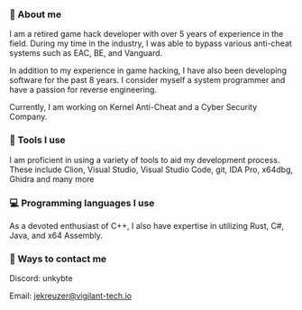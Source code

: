 ### :bust_in_silhouette: About me
I am a retired game hack developer with over 5 years of experience in the field. During my time in the industry, I was able to bypass various anti-cheat systems such as EAC, BE, and Vanguard.

In addition to my experience in game hacking, I have also been developing software for the past 8 years. I consider myself a system programmer and have a passion for reverse engineering.

Currently, I am working on Kernel Anti-Cheat and a Cyber Security Company.

### :nut_and_bolt: Tools I use

I am proficient in using a variety of tools to aid my development process. 
These include Clion, Visual Studio, Visual Studio Code, git, IDA Pro, x64dbg, Ghidra and many more

### :computer: Programming languages I use

As a devoted enthusiast of C++, I also have expertise in utilizing Rust, C#, Java, and x64 Assembly.

### :iphone: Ways to contact me
Discord: unkybte

Email: jekreuzer@vigilant-tech.io
